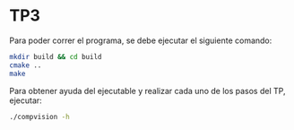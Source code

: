 # TP3

Para poder correr el programa, se debe ejecutar el siguiente comando:

```bash
mkdir build && cd build
cmake ..
make
```

Para obtener ayuda del ejecutable y realizar cada uno de los pasos del TP, ejecutar:
```bash
./compvision -h
```

